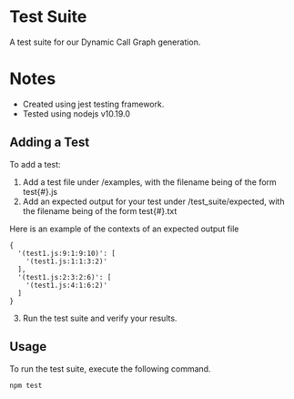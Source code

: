 # Test Suite
A test suite for our Dynamic Call Graph generation.

# Notes
* Created using jest testing framework.
* Tested using nodejs v10.19.0

## Adding a Test
To add a test:

1. Add a test file under /examples, with the filename being of the form test{#}.js
2. Add an expected output for your test under /test_suite/expected, with the filename being of the form test{#}.txt

Here is an example of the contexts of an expected output file
```
{
  '(test1.js:9:1:9:10)': [
    '(test1.js:1:1:3:2)'
  ],
  '(test1.js:2:3:2:6)': [
    '(test1.js:4:1:6:2)'
  ]
}
```

3. Run the test suite and verify your results.

## Usage
To run the test suite, execute the following command.
```
npm test
```

